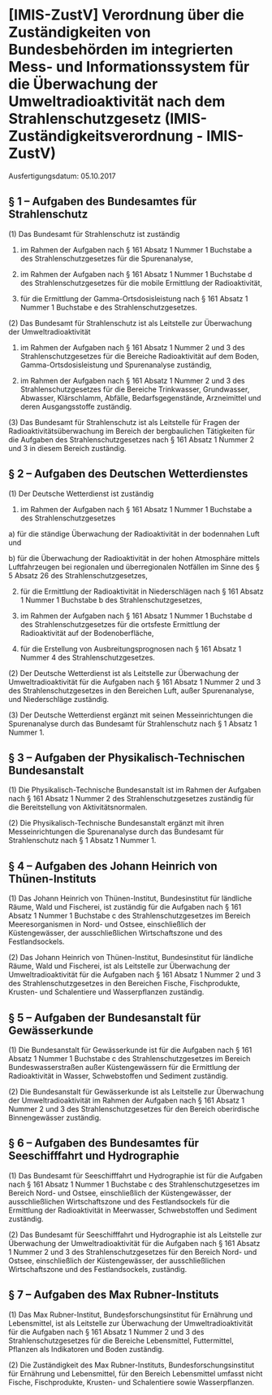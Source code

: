 # [IMIS-ZustV] Verordnung über die Zuständigkeiten von Bundesbehörden im integrierten Mess- und Informationssystem für die Überwachung der Umweltradioaktivität nach dem Strahlenschutzgesetz  (IMIS-Zuständigkeitsverordnung - IMIS-ZustV)

Ausfertigungsdatum: 05.10.2017

 

## § 1 – Aufgaben des Bundesamtes für Strahlenschutz

(1) Das Bundesamt für Strahlenschutz ist zuständig

1. im Rahmen der Aufgaben nach § 161 Absatz 1 Nummer 1 Buchstabe a des Strahlenschutzgesetzes für die Spurenanalyse,

2. im Rahmen der Aufgaben nach § 161 Absatz 1 Nummer 1 Buchstabe d des Strahlenschutzgesetzes für die mobile Ermittlung der Radioaktivität,

3. für die Ermittlung der Gamma-Ortsdosisleistung nach § 161 Absatz 1 Nummer 1 Buchstabe e des Strahlenschutzgesetzes.

(2) Das Bundesamt für Strahlenschutz ist als Leitstelle zur Überwachung der Umweltradioaktivität

1. im Rahmen der Aufgaben nach § 161 Absatz 1 Nummer 2 und 3 des Strahlenschutzgesetzes für die Bereiche Radioaktivität auf dem Boden, Gamma-Ortsdosisleistung und Spurenanalyse zuständig,

2. im Rahmen der Aufgaben nach § 161 Absatz 1 Nummer 2 und 3 des Strahlenschutzgesetzes für die Bereiche Trinkwasser, Grundwasser, Abwasser, Klärschlamm, Abfälle, Bedarfsgegenstände, Arzneimittel und deren Ausgangsstoffe zuständig.

(3) Das Bundesamt für Strahlenschutz ist als Leitstelle für Fragen der Radioaktivitätsüberwachung im Bereich der bergbaulichen Tätigkeiten für die Aufgaben des Strahlenschutzgesetzes nach § 161 Absatz 1 Nummer 2 und 3 in diesem Bereich zuständig.


## § 2 – Aufgaben des Deutschen Wetterdienstes

(1) Der Deutsche Wetterdienst ist zuständig

1. im Rahmen der Aufgaben nach § 161 Absatz 1 Nummer 1 Buchstabe a des Strahlenschutzgesetzes

a) für die ständige Überwachung der Radioaktivität in der bodennahen Luft und

b) für die Überwachung der Radioaktivität in der hohen Atmosphäre mittels Luftfahrzeugen bei regionalen und überregionalen Notfällen im Sinne des § 5 Absatz 26 des Strahlenschutzgesetzes,

2. für die Ermittlung der Radioaktivität in Niederschlägen nach § 161 Absatz 1 Nummer 1 Buchstabe b des Strahlenschutzgesetzes,

3. im Rahmen der Aufgaben nach § 161 Absatz 1 Nummer 1 Buchstabe d des Strahlenschutzgesetzes für die ortsfeste Ermittlung der Radioaktivität auf der Bodenoberfläche,

4. für die Erstellung von Ausbreitungsprognosen nach § 161 Absatz 1 Nummer 4 des Strahlenschutzgesetzes.

(2) Der Deutsche Wetterdienst ist als Leitstelle zur Überwachung der Umweltradioaktivität für die Aufgaben nach § 161 Absatz 1 Nummer 2 und 3 des Strahlenschutzgesetzes in den Bereichen Luft, außer Spurenanalyse, und Niederschläge zuständig.

(3) Der Deutsche Wetterdienst ergänzt mit seinen Messeinrichtungen die Spurenanalyse durch das Bundesamt für Strahlenschutz nach § 1 Absatz 1 Nummer 1.


## § 3 – Aufgaben der Physikalisch-Technischen Bundesanstalt

(1) Die Physikalisch-Technische Bundesanstalt ist im Rahmen der Aufgaben nach § 161 Absatz 1 Nummer 2 des Strahlenschutzgesetzes zuständig für die Bereitstellung von Aktivitätsnormalen.

(2) Die Physikalisch-Technische Bundesanstalt ergänzt mit ihren Messeinrichtungen die Spurenanalyse durch das Bundesamt für Strahlenschutz nach § 1 Absatz 1 Nummer 1.


## § 4 – Aufgaben des Johann Heinrich von Thünen-Instituts

(1) Das Johann Heinrich von Thünen-Institut, Bundesinstitut für ländliche Räume, Wald und Fischerei, ist zuständig für die Aufgaben nach § 161 Absatz 1 Nummer 1 Buchstabe c des Strahlenschutzgesetzes im Bereich Meeresorganismen in Nord- und Ostsee, einschließlich der Küstengewässer, der ausschließlichen Wirtschaftszone und des Festlandsockels.

(2) Das Johann Heinrich von Thünen-Institut, Bundesinstitut für ländliche Räume, Wald und Fischerei, ist als Leitstelle zur Überwachung der Umweltradioaktivität für die Aufgaben nach § 161 Absatz 1 Nummer 2 und 3 des Strahlenschutzgesetzes in den Bereichen Fische, Fischprodukte, Krusten- und Schalentiere und Wasserpflanzen zuständig.


## § 5 – Aufgaben der Bundesanstalt für Gewässerkunde

(1) Die Bundesanstalt für Gewässerkunde ist für die Aufgaben nach § 161 Absatz 1 Nummer 1 Buchstabe c des Strahlenschutzgesetzes im Bereich Bundeswasserstraßen außer Küstengewässern für die Ermittlung der Radioaktivität in Wasser, Schwebstoffen und Sediment zuständig.

(2) Die Bundesanstalt für Gewässerkunde ist als Leitstelle zur Überwachung der Umweltradioaktivität im Rahmen der Aufgaben nach § 161 Absatz 1 Nummer 2 und 3 des Strahlenschutzgesetzes für den Bereich oberirdische Binnengewässer zuständig.


## § 6 – Aufgaben des Bundesamtes für Seeschifffahrt und Hydrographie

(1) Das Bundesamt für Seeschifffahrt und Hydrographie ist für die Aufgaben nach § 161 Absatz 1 Nummer 1 Buchstabe c des Strahlenschutzgesetzes im Bereich Nord- und Ostsee, einschließlich der Küstengewässer, der ausschließlichen Wirtschaftszone und des Festlandsockels für die Ermittlung der Radioaktivität in Meerwasser, Schwebstoffen und Sediment zuständig.

(2) Das Bundesamt für Seeschifffahrt und Hydrographie ist als Leitstelle zur Überwachung der Umweltradioaktivität für die Aufgaben nach § 161 Absatz 1 Nummer 2 und 3 des Strahlenschutzgesetzes für den Bereich Nord- und Ostsee, einschließlich der Küstengewässer, der ausschließlichen Wirtschaftszone und des Festlandsockels, zuständig.


## § 7 – Aufgaben des Max Rubner-Instituts

(1) Das Max Rubner-Institut, Bundesforschungsinstitut für Ernährung und Lebensmittel, ist als Leitstelle zur Überwachung der Umweltradioaktivität für die Aufgaben nach § 161 Absatz 1 Nummer 2 und 3 des Strahlenschutzgesetzes für die Bereiche Lebensmittel, Futtermittel, Pflanzen als Indikatoren und Boden zuständig.

(2) Die Zuständigkeit des Max Rubner-Instituts, Bundesforschungsinstitut für Ernährung und Lebensmittel, für den Bereich Lebensmittel umfasst nicht Fische, Fischprodukte, Krusten- und Schalentiere sowie Wasserpflanzen.
